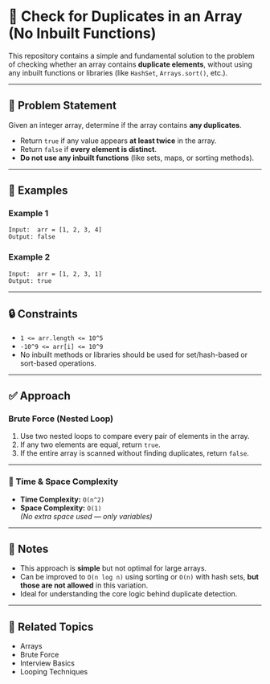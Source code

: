 # 🔁 Check for Duplicates in an Array (No Inbuilt Functions)

This repository contains a simple and fundamental solution to the problem of checking whether an array contains **duplicate elements**, without using any inbuilt functions or libraries (like `HashSet`, `Arrays.sort()`, etc.).

---

## 🧩 Problem Statement

Given an integer array, determine if the array contains **any duplicates**.

- Return `true` if any value appears **at least twice** in the array.
- Return `false` if **every element is distinct**.
- **Do not use any inbuilt functions** (like sets, maps, or sorting methods).

---

## 🧠 Examples

### Example 1

```
Input:  arr = [1, 2, 3, 4]
Output: false
```

### Example 2

```
Input:  arr = [1, 2, 3, 1]
Output: true
```

---

## 🔒 Constraints

- `1 <= arr.length <= 10^5`
- `-10^9 <= arr[i] <= 10^9`
- No inbuilt methods or libraries should be used for set/hash-based or sort-based operations.

---

## ✅ Approach

### Brute Force (Nested Loop)

1. Use two nested loops to compare every pair of elements in the array.
2. If any two elements are equal, return `true`.
3. If the entire array is scanned without finding duplicates, return `false`.

---

### 🧠 Time & Space Complexity

- **Time Complexity:** `O(n^2)`
- **Space Complexity:** `O(1)`  
  *(No extra space used — only variables)*

---

## 📌 Notes

- This approach is **simple** but not optimal for large arrays.
- Can be improved to `O(n log n)` using sorting or `O(n)` with hash sets, **but those are not allowed** in this variation.
- Ideal for understanding the core logic behind duplicate detection.

---

## 📂 Related Topics

- Arrays
- Brute Force
- Interview Basics
- Looping Techniques


